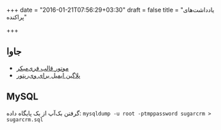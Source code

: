 +++
date = "2016-01-21T07:56:29+03:30"
draft = false
title = "یادداشت‌های پراکنده"

+++


## جاوا
* [موتور قالب فری‌میکر](http://freemarker.incubator.apache.org/)
* [پلاگین ایمیل برای وی‌رپتور](https://github.com/caelum/vraptor-simplemail)

## MySQL
گرفتن بک‌آپ از یک پایگاه داده: `mysqldump -u root -ptmppassword sugarcrm > sugarcrm.sql`
